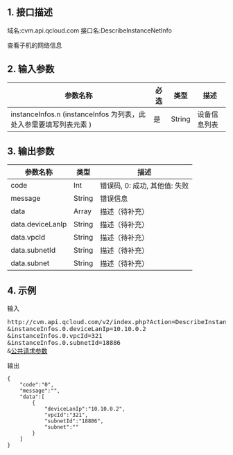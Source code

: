 ## 1. 接口描述
域名:cvm.api.qcloud.com
接口名:DescribeInstanceNetInfo

查看子机的网络信息

## 2. 输入参数
| 参数名称 | 必选  | 类型 | 描述 |
|---------|---------|---------|---------|
| instanceInfos.n (instanceInfos 为列表，此处入参需要填写列表元素 ) | 是 | String | 设备信息列表|


## 3. 输出参数
| 参数名称 | 类型 | 描述 |
|---------|---------|---------|
| code | Int | 错误码, 0: 成功, 其他值: 失败|
| message | String | 错误信息|
| data | Array | 描述（待补充） |
| data.deviceLanIp | String | 描述（待补充）| 
| data.vpcId | String | 描述（待补充）| 
| data.subnetId | String | 描述（待补充）| 
| data.subnet | String | 描述（待补充）| 


## 4. 示例
输入
<pre>
http://cvm.api.qcloud.com/v2/index.php?Action=DescribeInstanceNetInfo
&instanceInfos.0.deviceLanIp=10.10.0.2
&instanceInfos.0.vpcId=321
&instanceInfos.0.subnetId=18886
&<a href="/doc/api/229/6976">公共请求参数</a>
</pre>
输出
```
{
    "code":"0",
    "message":"",
    "data":[
        {
            "deviceLanIp":"10.10.0.2",
            "vpcId":"321",
            "subnetId":"18886",
            "subnet":""
        }
    ]
}
```

